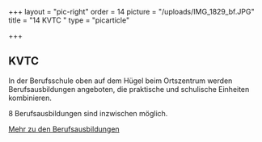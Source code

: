 +++
layout = "pic-right"
order = 14
picture = "/uploads/IMG_1829_bf.JPG"
title = "14 KVTC "
type = "picarticle"

+++
## KVTC

In der Berufsschule oben auf dem Hügel beim Ortszentrum werden Berufsausbildungen angeboten, die praktische und schulische Einheiten kombinieren.

8 Berufsausbildungen sind inzwischen möglich.

[Mehr zu den Berufsausbildungen](/projekte/berufsausbildungen "Berufsausbildungen")